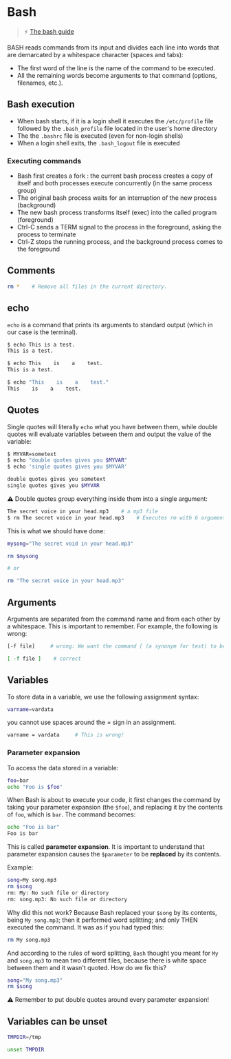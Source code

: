 # Bash

>⚡ [The bash guide](https://guide.bash.academy/)

BASH reads commands from its input and divides each line into words that are demarcated by a whitespace character (spaces and tabs):

- The first word of the line is the name of the command to be executed.
- All the remaining words become arguments to that command (options, filenames, etc.).

## Bash execution

- When bash starts, if it is a login shell it executes the `/etc/profile` file
followed by the `.bash_profile` file located in the user's home directory
- The the `.bashrc` file is executed (even for non-login shells)
- When a login shell exits, the `.bash_logout` file is executed

### Executing commands

- Bash first creates a fork : the current bash process creates a copy of itself and both processes execute concurrently (in the same process group)
- The original bash process waits for an interruption of the new process
(background)
- The new bash process transforms itself (exec) into the called program
(foreground)
- Ctrl-C sends a TERM signal to the process in the foreground, asking the
process to terminate
- Ctrl-Z stops the running process, and the background process comes to the
foreground

## Comments

```bash
rm *    # Remove all files in the current directory.
```

## echo

`echo` is a command that prints its arguments to standard output (which in our case is the terminal).

```bash
$ echo This is a test.
This is a test.

$ echo This    is    a    test.
This is a test.

$ echo "This    is    a    test."
This    is    a    test.
```

## Quotes

Single quotes will literally `echo` what you have between them, while double quotes will evaluate variables between them and output the value of the variable:

```bash
$ MYVAR=sometext
$ echo "double quotes gives you $MYVAR"
$ echo 'single quotes gives you $MYVAR'

double quotes gives you sometext
single quotes gives you $MYVAR
```

⚠️ Double quotes group everything inside them into a single argument:

```bash
The secret voice in your head.mp3    # a mp3 file
$ rm The secret voice in your head.mp3    # Executes rm with 6 arguments; not 1!
```

This is what we should have done:

```bash
mysong="The secret void in your head.mp3"

rm $mysong

# or

rm "The secret voice in your head.mp3"
```

## Arguments

Arguments are separated from the command name and from each other by a whitespace. This is important to remember. For example, the following is wrong:

```bash
[-f file]     # wrong: We want the command [ (a synonym for test) to be separated from the arguments: -f, file, and ]

[ -f file ]    # correct
```

## Variables

To store data in a variable, we use the following assignment syntax:

```bash
varname=vardata
```

you cannot use spaces around the = sign in an assignment.

```bash
varname = vardata     # This is wrong!
```

### Parameter expansion

To access the data stored in a variable:

```bash
foo=bar
echo "Foo is $foo"
```

When Bash is about to execute your code, it first changes the command by taking your parameter expansion (the `$foo`), and replacing it by the contents of `foo`, which is `bar`. The command becomes:

```bash
echo "Foo is bar"
Foo is bar
```

This is called **parameter expansion**. It is important to understand that parameter expansion causes the `$parameter` to be **replaced** by its contents.

Example:

```bash
song=My song.mp3
rm $song
rm: My: No such file or directory
rm: song.mp3: No such file or directory
```

Why did this not work? Because Bash replaced your `$song` by its contents, being `My song.mp3`; then it performed word splitting; and only THEN executed the command. It was as if you had typed this:

```bash
rm My song.mp3
```

And according to the rules of word splitting, `Bash` thought you meant for `My` and `song.mp3` to mean two different files, because there is white space between them and it wasn't quoted. How do we fix this?

```bash
song="My song.mp3"
rm $song
```

⚠️ Remember to put double quotes around every parameter expansion!

## Variables can be unset

```bash
TMPDIR=/tmp

unset TMPDIR
```